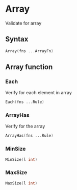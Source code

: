# Array
Validate for array
## Syntax
```go
Array(fns ...ArrayFn)
```
## Array function
### Each
Verify for each element in array
```go
Each(fns ...Rule)
```
### ArrayHas
Verify for the array
```go
ArrayHas(fns ...Rule)
```

### MinSize
```go
MinSize(l int)
```

### MaxSize
```go
MaxSize(l int)
```